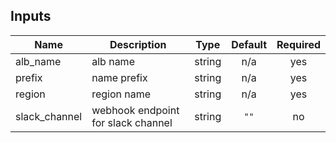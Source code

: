 ## Inputs

| Name | Description | Type | Default | Required |
|------|-------------|:----:|:-----:|:-----:|
| alb\_name | alb name | string | n/a | yes |
| prefix | name prefix | string | n/a | yes |
| region | region name | string | n/a | yes |
| slack\_channel | webhook endpoint for slack channel | string | `""` | no |

